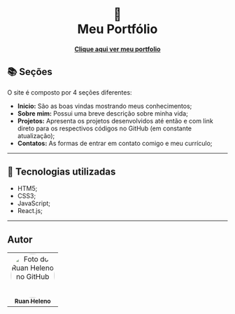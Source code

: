 <h1 align="center">
  📰<br>Meu Portfólio
</h1>

<!-- ![Resultado final do projeto](Artwork/Images/preview.png) -->

<h4 align="center"><a href="https://ruanheleno.github.io/inicio/">Clique aqui ver meu portfolio</a></h4>

## 📚 Seções

O site é composto por 4 seções diferentes:

- **Inicio:** São as boas vindas mostrando meus conhecimentos;
- **Sobre mim:** Possui uma breve descrição sobre minha vida;
- **Projetos:** Apresenta os projetos desenvolvidos até então e com link direto para os respectivos códigos no GitHub (em constante atualização);
- **Contatos:** As formas de entrar em contato comigo e meu currículo;

---

## 💼 Tecnologias utilizadas

- HTM5;
- CSS3;
- JavaScript;
- React.js;

---

## Autor<br>

<table>
  <tr>
    <td align="center">
      <a href="https://github.com/ruanHeleno">
        <img 
            src="https://github.com/RuanHeleno.png" 
            width="100px;" 
            alt="Foto do Ruan Heleno no GitHub" 
            style="border-radius: 100px;"
        /> <br />
        <sub> <b>Ruan Heleno</b> </sub>
      </a>
    </td>
  </tr>
</table>
